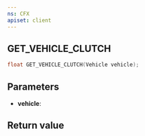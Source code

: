 ```yaml
---
ns: CFX
apiset: client
---
```

## GET_VEHICLE_CLUTCH

```c
float GET_VEHICLE_CLUTCH(Vehicle vehicle);
```


## Parameters
* **vehicle**: 

## Return value
